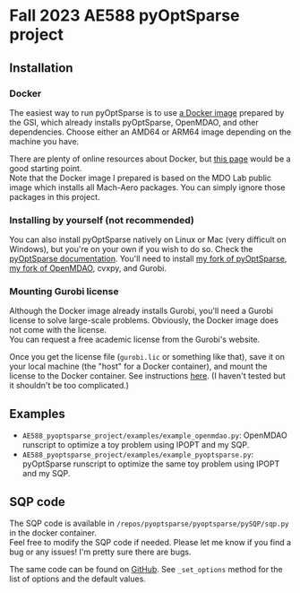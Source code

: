 # Fall 2023 AE588 pyOptSparse project

## Installation

### Docker
The easiest way to run pyOptSparse is to use [a Docker image](https://hub.docker.com/r/kanekosh/ae588public) prepared by the GSI, which already installs pyOptSparse, OpenMDAO, and other dependencies.
Choose either an AMD64 or ARM64 image depending on the machine you have.

There are plenty of online resources about Docker, but [this page](https://mdolab-mach-aero.readthedocs-hosted.com/en/latest/installInstructions/dockerInstructions.html) would be a good starting point.  
Note that the Docker image I prepared is based on the MDO Lab public image which installs all Mach-Aero packages.
You can simply ignore those packages in this project.

### Installing by yourself (not recommended)
You can also install pyOptSparse natively on Linux or Mac (very difficult on Windows), but you're on your own if you wish to do so.
Check the [pyOptSparse documentation](https://mdolab-pyoptsparse.readthedocs-hosted.com/en/latest/install.html). You'll need to install [my fork of pyOptSparse](https://github.com/kanekosh/pyoptsparse/blob/sqp/pyoptsparse/pySQP/sqp.py), [my fork of OpenMDAO](https://github.com/kanekosh/OpenMDAO/tree/sqp_wrapper), cvxpy, and Gurobi.

### Mounting Gurobi license
Although the Docker image already installs Gurobi, you'll need a Gurobi license to solve large-scale problems.
Obviously, the Docker image does not come with the license.  
You can request a free academic license from the Gurobi's website.

Once you get the license file (`gurobi.lic` or something like that), save it on your local machine (the "host" for a Docker container), and mount the license to the Docker container.
See instructions [here](https://hub.docker.com/r/gurobi/optimizer).
(I haven't tested but it shouldn't be too complicated.)


## Examples
- `AE588_pyoptsparse_project/examples/example_openmdao.py`: OpenMDAO runscript to optimize a toy problem using IPOPT and my SQP.
- `AE588_pyoptsparse_project/examples/example_pyoptsparse.py`: pyOptSparse runscript to optimize the same toy problem using IPOPT and my SQP.

## SQP code
The SQP code is available in `/repos/pyoptsparse/pyoptsparse/pySQP/sqp.py` in the docker container.  
Feel free to modify the SQP code if needed.
Please let me know if you find a bug or any issues!
I'm pretty sure there are bugs.

The same code can be found on [GitHub](https://github.com/kanekosh/pyoptsparse/blob/sqp/pyoptsparse/pySQP/sqp.py).
See `_set_options` method for the list of options and the default values.

